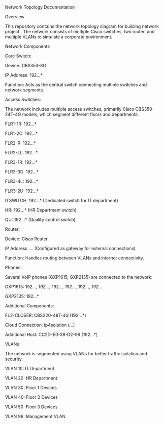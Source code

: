 Network Topology Documentation

Overview

This repository contains the network topology diagram for building network project . The network consists of multiple Cisco switches, two router, and multiple VLANs to simulate a corporate environment.

Network Components

Core Switch:

Device: CBS350-8G

IP Address: 192.*.*.*

Function: Acts as the central switch connecting multiple switches and network segments.

Access Switches:

The network includes multiple access switches, primarily Cisco CBS350-24T-4G models, which segment different floors and departments:

FLR1-1R: 192.*.*.*

FLR1-2C: 192.*.*.*

FLR2-R: 192.*.*.*

FLR2-LL: 192.*.*.*

FLR3-1R: 192.*.*.*

FLR3-3D: 192.*.*.*

FLR3-4L: 192.*.*.*

FLR3-2U: 192.*.*.*

ITSWITCH: 192.*.*.* (Dedicated switch for IT department)

HR: 192.*.*.* (HR Department switch)

QU: 192.*.*.* (Quality control switch)

Router:

Device: Cisco Router

IP Address: *.*.*.* (Configured as gateway for external connections)

Function: Handles routing between VLANs and internet connectivity.

Phones:

Several VoIP phones (GXP1615, GXP2135) are connected to the network:

GXP1615: 192.*.*.*, 192.*.*.*, 192.*.*.*, 192.*.*.*, 192.*.*.*, 192.*.*.*

GXP2135: 192.*.*.*

Additional Components:

FL2-CLOSER: CBS220-48T-4G (192.*.*.*)

Cloud Connection: ip4solution (*.*.*.*)

Additional Host: CC2D-E0-39-D2-96 (192.*.*.*)

VLANs

The network is segmented using VLANs for better traffic isolation and security.

VLAN 10: IT Department

VLAN 20: HR Department

VLAN 30: Floor 1 Devices

VLAN 40: Floor 2 Devices

VLAN 50: Floor 3 Devices

VLAN 99: Management VLAN
